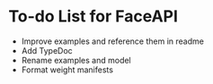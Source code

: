 # To-do List for FaceAPI

- Improve examples and reference them in readme
- Add TypeDoc
- Rename examples and model
- Format weight manifests
